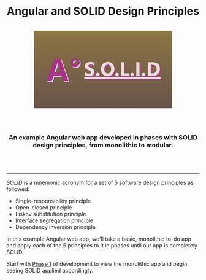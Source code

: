 <br />
<h1 align="center">
  <br />
    Angular and SOLID Design Principles
  <br />
  <br />
  <img alt="A° S.O.L.I.D SCSS art design" src="ng-solid-design.png" width="360px">
</h1>
<br />
<h3 align="center">
An example Angular web app developed in phases with SOLID design principles, from monolithic to modular.
</h3>
<br />
<br />
<hr>

*SOLID* is a mnemonic acronym for a set of 5 software design principles as followed:
- Single-responsibility principle
- Open-closed principle
- Liskov substitution principle
- Interface segregation principle
- Dependency inversion principle

In this example Angular web app, we'll take a basic, monolithic to-do app and apply each of the 5 principles to it in phases until our app is completely SOLID.

Start with [Phase 1](/src/app/01-the-monolith) of development to view the monolithic app and begin seeing SOLID applied accordingly.
